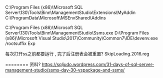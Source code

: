 ﻿C:\Program Files (x86)\Microsoft SQL Server\130\Tools\Binn\ManagementStudio\Extensions\MyAddin
C:\ProgramData\Microsoft\MSEnvShared\Addins


C:\Program Files (x86)\Microsoft SQL Server\130\Tools\Binn\ManagementStudio\Ssms.exe
D:\Program Files (x86)\Microsoft Visual Studio\2017\Community\Common7\IDE\devenv.exe /rootsuffix Exp


每次打开ss之前都要运行 , 完了后注册表会被重置?
SkipLoading.2016.reg


========
资料? https://sqljudo.wordpress.com/31-days-of-sql-server-management-studio/ssms-day-30-vspackage-and-ssms/

 